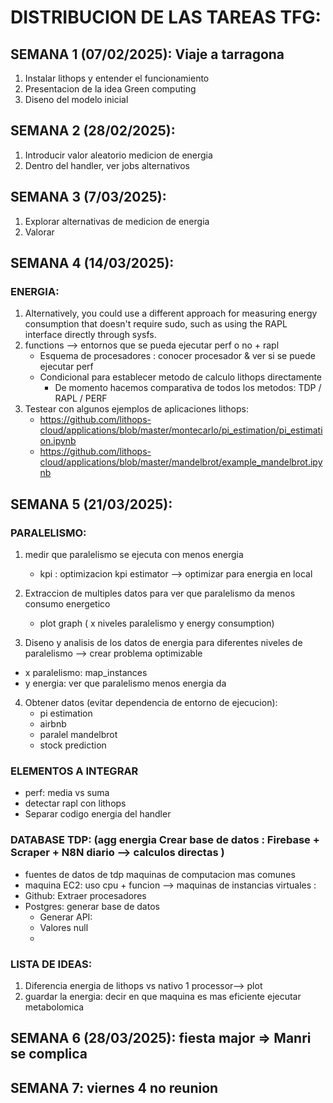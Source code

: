 # DISTRIBUCION DE LAS TAREAS TFG: 

## SEMANA 1 (07/02/2025): Viaje a tarragona
1. Instalar lithops y entender el funcionamiento
2. Presentacion de la idea Green computing
3. Diseno del modelo inicial

## SEMANA 2 (28/02/2025): 
1. Introducir valor aleatorio medicion de energia 
2. Dentro del handler, ver jobs alternativos

## SEMANA 3 (7/03/2025): 
1. Explorar alternativas de medicion de energia 
2. Valorar 

## SEMANA 4 (14/03/2025):

### ENERGIA:
1. Alternatively, you could use a different approach for measuring energy consumption that doesn't require sudo, such as using the RAPL interface directly through sysfs.
2. functions --> entornos que se pueda ejecutar perf o no + rapl
    - Esquema de procesadores : conocer procesador & ver si se puede ejecutar perf
    - Condicional para establecer metodo de calculo lithops directamente
        * De momento hacemos comparativa de todos los metodos: TDP / RAPL / PERF
3. Testear con algunos ejemplos de aplicaciones lithops: 
    - https://github.com/lithops-cloud/applications/blob/master/montecarlo/pi_estimation/pi_estimation.ipynb
    - https://github.com/lithops-cloud/applications/blob/master/mandelbrot/example_mandelbrot.ipynb




## SEMANA 5 (21/03/2025): 

### PARALELISMO: 
1. medir que paralelismo se ejecuta con menos energia 
    - kpi : optimizacion kpi estimator --> optimizar para energia en local 

2. Extraccion de multiples datos para ver que paralelismo da menos consumo energetico 
    - plot graph ( x niveles paralelismo y energy consumption)

3. Diseno y analisis de los datos de energia para diferentes niveles de paralelismo --> crear problema optimizable 
- x paralelismo:  map_instances 
- y energia:  ver que paralelismo menos energia da 

4. Obtener datos (evitar dependencia de entorno de ejecucion):  
    * pi estimation
    * airbnb 
    * paralel mandelbrot 
    * stock prediction


### ELEMENTOS A INTEGRAR 
- perf: media vs suma 
- detectar rapl con lithops
- Separar codigo energia del handler 
 

### DATABASE TDP: (agg energia Crear base de datos : Firebase + Scraper + N8N diario --> calculos directas ) 
* fuentes de datos de tdp maquinas de computacion mas comunes
* maquina EC2: uso cpu +  funcion --> maquinas de instancias virtuales : 
* Github: Extraer procesadores  
* Postgres: generar base de datos 
    - Generar API:
    - Valores null 
    -  


### LISTA DE IDEAS: 
1. Diferencia energia de lithops vs nativo  1 processor--> plot  
2. guardar la energia: decir en que maquina es mas eficiente ejecutar metabolomica 



## SEMANA 6 (28/03/2025):  fiesta major => Manri se complica 



## SEMANA 7: viernes 4 no reunion 


